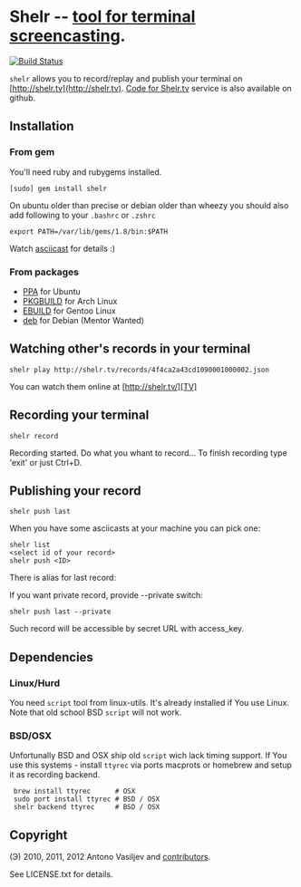 # Shelr -- [tool for terminal screencasting][TV].

[![Build Status](https://secure.travis-ci.org/antono/shelr.png?branch=master)](http://travis-ci.org/antono/shelr)

`shelr` allows you to record/replay and publish your terminal on [http://shelr.tv](http://shelr.tv).
[Code for Shelr.tv](https://github.com/shelr/shelr.tv) service is also available on github.


## Installation

### From gem

You'll need ruby and rubygems installed.

    [sudo] gem install shelr

On ubuntu older than precise or debian older than wheezy you should also add following to your `.bashrc` or `.zshrc`

    export PATH=/var/lib/gems/1.8/bin:$PATH

Watch [asciicast](http://shelr.tv/records/4f49ea4ae557800001000004) for details :)

### From packages

- [PPA](https://launchpad.net/~antono/+archive/shelr) for Ubuntu
- [PKGBUILD](https://aur.archlinux.org/packages.php?ID=56945) for Arch Linux
- [EBUILD](http://overlays.gentoo.org/proj/sunrise/browser/app-misc/shelr) for Gentoo Linux
- [deb](http://mentors.debian.net/package/shelr) for Debian (Mentor Wanted)

## Watching other's records in your terminal

    shelr play http://shelr.tv/records/4f4ca2a43cd1090001000002.json

You can watch them online at [http://shelr.tv/][TV]

## Recording your terminal

    shelr record

Recording started. Do what you whant to record...
To finish recording type 'exit' or just Ctrl+D.

## Publishing your record

    shelr push last

When you have some asciicasts at your machine you can pick one:

    shelr list
    <select id of your record>
    shelr push <ID>

There is alias for last record:

If you want private record, provide --private switch:

    shelr push last --private

Such record will be accessible by secret URL with access_key.

## Dependencies

### Linux/Hurd

You need `script` tool from linux-utils.
It's already installed if You use Linux.
Note that old school BSD `script` will not work.

### BSD/OSX

Unfortunally BSD and OSX ship old `script` wich lack timing support.
If You use this systems - install `ttyrec` via ports macprots or homebrew
and setup it as recording backend.

     brew install ttyrec      # OSX
     sudo port install ttyrec # BSD / OSX
     shelr backend ttyrec     # BSD / OSX

## Copyright

(Э) 2010, 2011, 2012 Antono Vasiljev and
[contributors](https://github.com/shelr/shelr/contributors).

See LICENSE.txt for details.

[TV]: http://shelr.tv/ "Asciicasts from unix ninjas"
